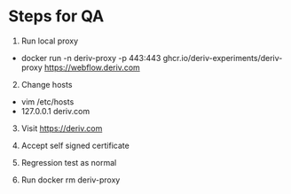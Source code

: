 # Steps for QA
1) Run local proxy
  - docker run -n deriv-proxy -p 443:443 ghcr.io/deriv-experiments/deriv-proxy https://webflow.deriv.com

2) Change hosts
  - vim /etc/hosts
  - 127.0.0.1 deriv.com

3) Visit https://deriv.com

4) Accept self signed certificate

5) Regression test as normal

6) Run docker rm deriv-proxy
